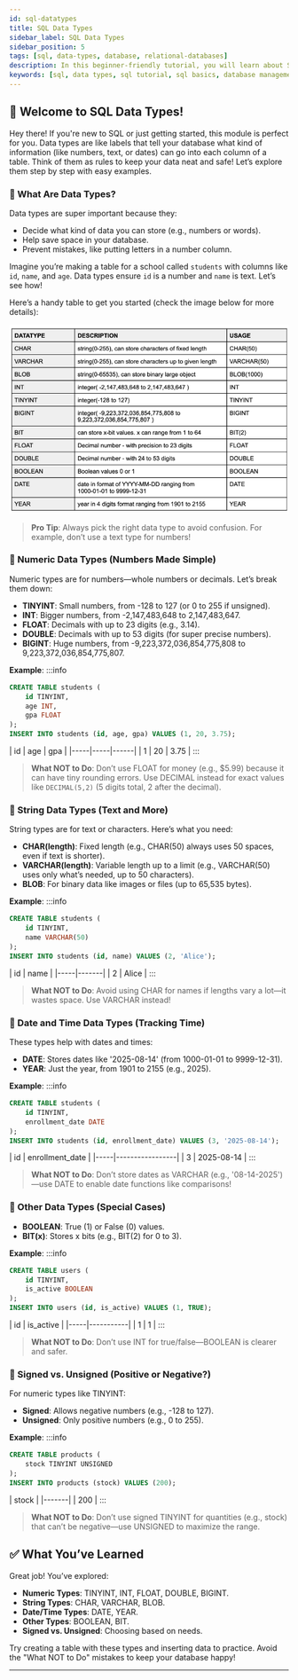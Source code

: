 ```yaml
---
id: sql-datatypes
title: SQL Data Types
sidebar_label: SQL Data Types
sidebar_position: 5
tags: [sql, data-types, database, relational-databases]
description: In this beginner-friendly tutorial, you will learn about SQL data types, which define what kind of data can be stored in a column, making your database organized and efficient.
keywords: [sql, data types, sql tutorial, sql basics, database management, relational databases, sql data types tutorial, sql for beginners, sql in 2025]
---
```


## 📙 Welcome to SQL Data Types!

Hey there! If you're new to SQL or just getting started, this module is perfect for you. Data types are like labels that tell your database what kind of information (like numbers, text, or dates) can go into each column of a table. Think of them as rules to keep your data neat and safe! Let’s explore them step by step with easy examples.

### 📘 What Are Data Types?

Data types are super important because they:
- Decide what kind of data you can store (e.g., numbers or words).
- Help save space in your database.
- Prevent mistakes, like putting letters in a number column.

Imagine you’re making a table for a school called `students` with columns like `id`, `name`, and `age`. Data types ensure `id` is a number and `name` is text. Let’s see how!

Here’s a handy table to get you started (check the image below for more details):

![SQL Data Types Table](assets/31-datatypes.png)

> **Pro Tip**: Always pick the right data type to avoid confusion. For example, don’t use a text type for numbers!

### 📘 Numeric Data Types (Numbers Made Simple)

Numeric types are for numbers—whole numbers or decimals. Let’s break them down:

- **TINYINT**: Small numbers, from -128 to 127 (or 0 to 255 if unsigned).
- **INT**: Bigger numbers, from -2,147,483,648 to 2,147,483,647.
- **FLOAT**: Decimals with up to 23 digits (e.g., 3.14).
- **DOUBLE**: Decimals with up to 53 digits (for super precise numbers).
- **BIGINT**: Huge numbers, from -9,223,372,036,854,775,808 to 9,223,372,036,854,775,807.

**Example**:
    :::info
<Tabs>
  <TabItem value="SQL Code" label="SQL Code">
```sql title="Creating a Table with Numeric Types"
CREATE TABLE students (
    id TINYINT,
    age INT,
    gpa FLOAT
);
INSERT INTO students (id, age, gpa) VALUES (1, 20, 3.75);
```
  </TabItem>

  <TabItem value="Output" label="Output">
| id  | age | gpa  |
|-----|-----|------|
| 1   | 20  | 3.75 |
  </TabItem>
</Tabs>
:::

> **What NOT to Do**: Don’t use FLOAT for money (e.g., $5.99) because it can have tiny rounding errors. Use DECIMAL instead for exact values like `DECIMAL(5,2)` (5 digits total, 2 after the decimal).

### 🔄 String Data Types (Text and More)

String types are for text or characters. Here’s what you need:

- **CHAR(length)**: Fixed length (e.g., CHAR(50) always uses 50 spaces, even if text is shorter).
- **VARCHAR(length)**: Variable length up to a limit (e.g., VARCHAR(50) uses only what’s needed, up to 50 characters).
- **BLOB**: For binary data like images or files (up to 65,535 bytes).

**Example**:
    :::info
<Tabs>
  <TabItem value="SQL Code" label="SQL Code">
```sql title="Creating a Table with String Types"
CREATE TABLE students (
    id TINYINT,
    name VARCHAR(50)
);
INSERT INTO students (id, name) VALUES (2, 'Alice');
```
  </TabItem>

  <TabItem value="Output" label="Output">
| id  | name  |
|-----|-------|
| 2   | Alice |
  </TabItem>
</Tabs>
:::

> **What NOT to Do**: Avoid using CHAR for names if lengths vary a lot—it wastes space. Use VARCHAR instead!

### 📘 Date and Time Data Types (Tracking Time)

These types help with dates and times:

- **DATE**: Stores dates like '2025-08-14' (from 1000-01-01 to 9999-12-31).
- **YEAR**: Just the year, from 1901 to 2155 (e.g., 2025).

**Example**:
    :::info
<Tabs>
  <TabItem value="SQL Code" label="SQL Code">
```sql title="Creating a Table with Date Types"
CREATE TABLE students (
    id TINYINT,
    enrollment_date DATE
);
INSERT INTO students (id, enrollment_date) VALUES (3, '2025-08-14');
```
  </TabItem>

  <TabItem value="Output" label="Output">
| id  | enrollment_date |
|-----|-----------------|
| 3   | 2025-08-14      |
  </TabItem>
</Tabs>
:::

> **What NOT to Do**: Don’t store dates as VARCHAR (e.g., '08-14-2025')—use DATE to enable date functions like comparisons!

### 🔄 Other Data Types (Special Cases)

- **BOOLEAN**: True (1) or False (0) values.
- **BIT(x)**: Stores x bits (e.g., BIT(2) for 0 to 3).

**Example**:
    :::info
<Tabs>
  <TabItem value="SQL Code" label="SQL Code">
```sql title="Creating a Table with BOOLEAN"
CREATE TABLE users (
    id TINYINT,
    is_active BOOLEAN
);
INSERT INTO users (id, is_active) VALUES (1, TRUE);
```
  </TabItem>

  <TabItem value="Output" label="Output">
| id  | is_active |
|-----|-----------|
| 1   | 1         |
  </TabItem>
</Tabs>
:::

> **What NOT to Do**: Don’t use INT for true/false—BOOLEAN is clearer and safer.

### 🧹 Signed vs. Unsigned (Positive or Negative?)

For numeric types like TINYINT:
- **Signed**: Allows negative numbers (e.g., -128 to 127).
- **Unsigned**: Only positive numbers (e.g., 0 to 255).

**Example**:
    :::info
<Tabs>
  <TabItem value="SQL Code" label="SQL Code">
```sql title="Unsigned Example"
CREATE TABLE products (
    stock TINYINT UNSIGNED
);
INSERT INTO products (stock) VALUES (200);
```
  </TabItem>

  <TabItem value="Output" label="Output">
| stock |
|-------|
| 200   |
  </TabItem>
</Tabs>
:::

> **What NOT to Do**: Don’t use signed TINYINT for quantities (e.g., stock) that can’t be negative—use UNSIGNED to maximize the range.

## ✅ What You’ve Learned

Great job! You’ve explored:
- **Numeric Types**: TINYINT, INT, FLOAT, DOUBLE, BIGINT.
- **String Types**: CHAR, VARCHAR, BLOB.
- **Date/Time Types**: DATE, YEAR.
- **Other Types**: BOOLEAN, BIT.
- **Signed vs. Unsigned**: Choosing based on needs.

Try creating a table with these types and inserting data to practice. Avoid the "What NOT to Do" mistakes to keep your database happy!

---